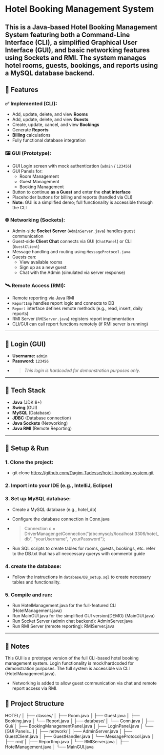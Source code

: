 # Hotel Booking Management System

## This is a Java-based Hotel Booking Management System featuring both a **Command-Line Interface (CLI)**, a **simplified Graphical User Interface (GUI)**, and **basic networking features** using **Sockets** and **RMI**. The system manages hotel rooms, guests, bookings, and reports using a MySQL database backend.

## 🔹 Features

### ✅ Implemented (CLI):

- Add, update, delete, and view **Rooms**
- Add, update, delete, and view **Guests**
- Create, update, cancel, and view **Bookings**
- Generate **Reports**
- **Billing** calculations
- Fully functional database integration

### 🖼 GUI (Prototype):

- GUI Login screen with mock authentication (`admin` / `123456`)
- GUI Panels for:
  - Room Management
  - Guest Management
  - Booking Management
- Button to continue **as a Guest** and enter the **chat interface**
- Placeholder buttons for billing and reports (handled via CLI)
- **Note:** GUI is a simplified demo; full functionality is accessible through the CLI

### 🌐 Networking (Sockets):

- Admin-side **Socket Server** (`AdminServer.java`) handles guest communication
- Guest-side **Client Chat** connects via GUI (`ChatPanel`) or CLI (`GuestClient`)
- Message handling and routing using `MessageProtocol.java`
- Guests can:
  - View available rooms
  - Sign up as a new guest
  - Chat with the Admin (simulated via server response)

### 🛰 Remote Access (RMI):

- Remote reporting via Java RMI
- `ReportImp` handles report logic and connects to DB
- `Report` interface defines remote methods (e.g., read, insert, daily reports)
- RMI Server (`RMIServer.java`) registers report implementation
- CLI/GUI can call report functions remotely (if RMI server is running)

---

## 🔐 Login (GUI)

- **Username:** `admin`
- **Password:** `123456`
- > _This login is hardcoded for demonstration purposes only._

---

## 💾 Tech Stack

- **Java** (JDK 8+)
- **Swing** (GUI)
- **MySQL** (Database)
- **JDBC** (Database connection)
- **Java Sockets** (Networking)
- **Java RMI** (Remote Reporting)

---

## 🔧 Setup & Run

### 1. Clone the project:

- git clone https://github.com/Dagim-Tadesse/hotel-booking-system.git

### 2. Import into your IDE (e.g., IntelliJ, Eclipse)

### 3. Set up MySQL database:

- Create a MySQL database (e.g., hotel_db)
- Configure the database connection in Conn.java

- > Connection c = DriverManager.getConnection("jdbc:mysql://localhost:3306/hotel_db", "yourUsername", "yourPassword");

- Run SQL scripts to create tables for rooms, guests, bookings, etc. refer to the DB.txt that has all neccessary querys with commentd guide

### 4. create the database:

- Follow the instructions in `database/DB_setup.sql` to create necessary tables and functionality.

### 5. Compile and run:

- Run HotelManagement.java for the full-featured CLI (HotelManagement.java)
- Run MainGUI.java for the simplified GUI version(DEMO) (MainGUI.java)
- Run Socket Server (admin chat backend): AdminServer.java
- Run RMI Server (remote reporting): RMIServer.java

---

## 📌 Notes

This GUI is a prototype version of the full CLI-based hotel booking management system. Login functionality is mock/hardcoded for demonstration purposes. The full system is accessible via CLI (HotelManagement.java).

- Networking is added to allow guest communication via chat and remote report access via RMI.

## 📁 Project Structure

HOTEL/
│
├── classes/
│ ├── Room.java
│ ├── Guest.java
│ ├── Booking.java
│ └── Report.java
│
├── database/
│ └── Conn.java
│
├── Gui/
│ ├── BookingManagementPanel.java
│ ├── LoginPanel.java
│ └── [GUI Panels...]
│
├── network/
│ ├── AdminServer.java
│ ├── GuestClient.java
│ ├── GuestHandler.java
│ └── MessageProtocol.java
│
├── rmi/
│ ├── ReportImp.java
│ └── RMIServer.java
│
├── HotelManagement.java
│
└── MainGUI.java
